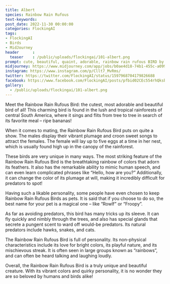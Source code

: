 ```yaml
---
title: Albert
species: Rainbow Rain Rufous
text-keywords: 
post_date: 2022-11-30 00:00:00
categories: FlockingAI
tags:
- FlockingAI
- Birds
- MidJourney 
header      :
  teaser    : /public/uploads/flockingai/101-albert.png
prompt: cute, beautiful, quaint, adorable, rainbow rain rufous BIRD by Ross tran and Michael Whelan
midjourney: https://www.midjourney.com/app/jobs/b0ae4d18-74b1-455c-a099-db3c46cc25f0
instagram: https://www.instagram.com/p/Cllt7_MvRms/
twitter: https://twitter.com/FlockingAI/status/1597968704179826688
facebook: https://www.facebook.com/FlockingAI/posts/pfbid02CEc554rhQksb9SGWfN1Dqj5Nyi5BoU1XqswxEymfLBEm31GeeEkxhk74LqNuym4xl
gallery: 
  - /public/uploads/flockingai/101-albert.png
---
```



Meet the Rainbow Rain Rufous Bird: the cutest, most adorable and beautiful bird of all! This charming bird is found in the lush and tropical rainforests of central South America, where it sings and flits from tree to tree in search of its favorite meal – ripe bananas!

When it comes to mating, the Rainbow Rain Rufous Bird puts on quite a show. The males display their vibrant plumage and croon sweet songs to attract the females. The female will lay up to five eggs at a time in her nest, which is usually found high up in the canopy of the rainforest.

These birds are very unique in many ways. The most striking feature of the Rainbow Rain Rufous Bird is the breathtaking rainbow of colors that adorn its feathers. It also has the remarkable ability to mimic human speech, and can even learn complicated phrases like “Hello, how are you?” Additionally, it can change the color of its plumage at will, making it incredibly difficult for predators to spot!

Having such a likable personality, some people have even chosen to keep Rainbow Rain Rufous Birds as pets. It is said that if you choose to do so, the best name for your pet is a magical one – like “Rowlf” or “Froopy”.

As far as avoiding predators, this bird has many tricks up its sleeve. It can fly quickly and nimbly through the trees, and also has special glands that secrete a pungent scent to ward off would-be predators. Its natural predators include hawks, snakes, and cats.

The Rainbow Rain Rufous Bird is full of personality. Its non-physical characteristics include its love for bright colors, its playful nature, and its mischievous streak. It is often seen in large groups known as “rainbows”, and can often be heard talking and laughing loudly.

Overall, the Rainbow Rain Rufous Bird is a truly unique and beautiful creature. With its vibrant colors and quirky personality, it is no wonder they are so beloved by humans and birds alike!
